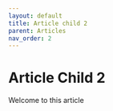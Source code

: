 ```yaml
---
layout: default
title: Article child 2
parent: Articles
nav_order: 2
---
```


# Article Child 2

Welcome to this article
